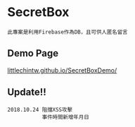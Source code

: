 # SecretBox
```
此專案是利用Firebase作為DB，且可供人匿名留言
```

## Demo Page
[littlechintw.github.io/SecretBoxDemo/](https://littlechintw.github.io/SecretBoxDemo/)

## Update!!
```
2018.10.24 阻擋XSS攻擊
           事件時間新增年月日
```
